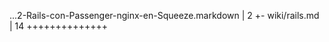  ...2-Rails-con-Passenger-nginx-en-Squeeze.markdown |    2 +-
 wiki/rails.md                                      |   14 ++++++++++++++
